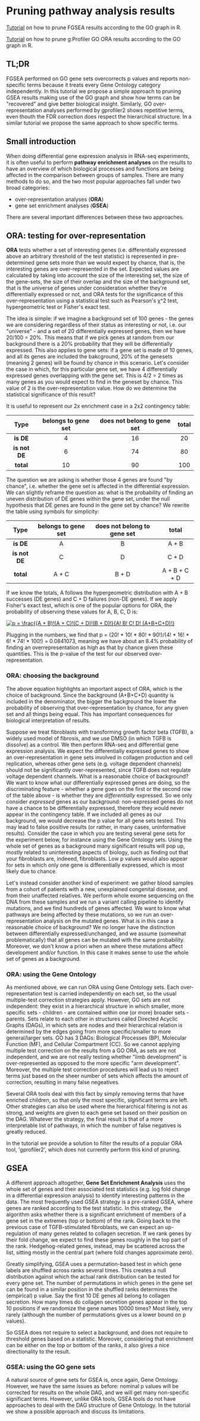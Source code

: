 # Pruning pathway analysis results

[Tutorial](https://github.com/langleylab/pruning/blob/main/gsea_pruning.md) on how to prune FGSEA results according to the GO graph in R.

[Tutorial](https://github.com/langleylab/pruning/blob/main/gost_pruning.md) on how to prune g:Profiler GO ORA results according to the GO graph in R.

## TL;DR

FGSEA performed on GO gene sets overcorrects p values and reports non-specific terms because it treats every Gene Ontology category independently. In this tutorial we propose a simple approach to pruning GSEA results making use of the GO graph and show how terms can be "recovered" and give better biological insight.
Similarly, GO over-representation analyses performed by gprofiler2 shows repetitive terms, even thouth the FDR correction does respect the hierarchical structure. In a similar tutorial we propose the same approach to show specific terms.

## Small introduction

When doing differential gene expression analysis in RNA-seq experiments, it is often useful to perform **pathway enrichment analyses** on the results to have an overview of which biological processes and functions are being affected in the comparison between groups of samples. There are many methods to do so, and the two most popular approaches fall under two broad categories: 

- over-representation analyses (**ORA**)
- gene set enrichment analyses (**GSEA**)

There are several important differences between these two approaches. 

## ORA: testing for over-representation 

**ORA** tests whether a set of interesting genes (i.e. differentially expressed above an arbitrary threshold of the test statistic) is represented in pre-determined gene sets more than we would expect by chance, that is, the interesting genes are over-represented in the set. 
Expected values are calculated by taking into account the size of the interesting set, the size of the gene-sets, the size of their overlap and the size of the background set, that is the universe of genes under consideration whether they're differentially expressed or not, and ORA tests for the significance of this over-representation using a statistical test such as Pearson's χ^2 test, hypergeometric test or Fisher's exact test. 

The idea is simple: if we imagine a background set of 100 genes - the genes we are considering regardless of their status as interesting or not, i.e. our "universe" - and a set of 20 differentially expressed genes, then we have 20/100 = 20%. This means that if we pick genes at random from our background there is a 20% probability that they will be differentially expressed. This also applies to gene sets: if a gene set is made of 10 genes, and all its genes are included the bakcground, 20% of the genesets (meaning 2 genes) will be found by chance in this scenario. Let's consider the case in which, for this particular gene set, we have 4 differentially expressed genes overlapping with the gene set. This is 4/2 = 2 times as many genes as you would expect to find in the geneset by chance. This value of 2 is the over-representation value. How do we determine the statistical significance of this result?

It is useful to represent our 2x enrichment case in a 2x2 contingency table:

| Type | belongs to gene set | does not belong to gene set | total |
| :---: | :---: | :---: | :---: |
| **is DE** | 4 | 16 | 20 |
| **is not DE** | 6 | 74 | 80 |
| **total** | 10 | 90 | 100 |

The question we are asking is whether those 4 genes are found "by chance", i.e. whether the gene set is affected in the differential expression. We can slightly reframe the question as: what is the probability of finding an uneven distribution of DE genes within the gene set, under the null hypothesis that DE genes are found in the gene set by chance? We rewrite the table using symbols for simplicity:

| Type | belongs to gene set | does not belong to gene set | total |
| :---: | :---: | :---: | :---: |
| **is DE** | A | B | A + B |
| **is not DE** | C | D | C + D |
| **total** | A + C | B + D | A + B + C + D |

If we know the totals, A follows the hypergeometric distribution with A + B successes (DE genes) and C + D failures (non-DE genes). If we apply Fisher's exact test, which is one of the popular options for ORA, the probability of observing these values for A, B, C, D is:

<a href="https://www.codecogs.com/eqnedit.php?latex=p&space;=&space;\frac{(A&space;&plus;&space;B)!(A&space;&plus;&space;C)!(C&space;&plus;&space;D)!(B&space;&plus;&space;D)!}{A!&space;B!&space;C!&space;D!&space;(A&plus;B&plus;C&plus;D)!}" target="_blank"><img src="https://latex.codecogs.com/svg.latex?p&space;=&space;\frac{(A&space;&plus;&space;B)!(A&space;&plus;&space;C)!(C&space;&plus;&space;D)!(B&space;&plus;&space;D)!}{A!&space;B!&space;C!&space;D!&space;(A&plus;B&plus;C&plus;D)!}" title="p = \frac{(A + B)!(A + C)!(C + D)!(B + D)!}{A! B! C! D! (A+B+C+D)!}" /></a>

Plugging in the numbers, we find that p = (20! * 10! * 80! * 90!)/(4! * 16! * 6! * 74! * 100!) = 0.0841073, meaning we have about an 8.4% probability of finding an overrepresentation as high as that by chance given these quantities. This is the p-value of the test for our observed over-representation. 

### ORA: choosing the background

The above equation highlights an important aspect of ORA, which is the choice of background. Since the background (A+B+C+D) quantity is included in the denominator, the bigger the background the lower the probability of observing that over-representation by chance, for any given set and all things being equal. This has important consequences for biological interpretation of results.

Suppose we treat fibroblasts with transforming growth factor beta (TGFB), a widely used model of fibrosis, and we use DMSO (in which TGFB is dissolve) as a control. We then perform RNA-seq and differential gene expression analysis. We expect the differentially expressed genes to show an over-representation in gene sets involved in collagen production and cell replication, whereas other gene sets (e.g. voltage dependent channels) should not be significantly over-represented, since TGFB does not regulate voltage dependent channels. What is a reasonable choice of background? We want to know what our differentially expressed genes are doing, so the discriminating feature - whether a gene goes on the first or the second row of the table above - is whether they are _differentially_ expressed. So we only consider _expressed_ genes as our background: non-expressed genes do not have a chance to be differentially expressed, therefore they would never appear in the contingency table. If we included all genes as our background, we would decrease the p value for all gene sets tested. This may lead to false positive results (or rather, in many cases, uninformative results). 
Consider the case in which you are testing several gene sets for the experiment below, for instance using the Gene Ontology sets. Using the whole set of genes as a background many significant results will pop up, mostly related to uninteresting aspects of biology, such as finding out that your fibroblasts are, indeeed, fibroblasts. Low p values would also appear for sets in which only one gene is differentially expressed, which is most likely due to chance.

Let's instead consider another kind of experiment: we gather blood samples from a cohort of patients with a new, unexplained congenital disease, and from their unaffected relatives. We perform whole exome sequencing on the DNA from these samples and we run a variant calling pipeline to identify mutations, and we find hundreds of genes affected. We want to know what pathways are being affected by these mutations, so we run an over-representation analysis on the mutated genes. What is in this case a reasonable choice of background? We no longer have the distinction between differentially expressed/unchanged, and we assume (somewhat problematically) that all genes can be mutated with the same probability. Moreover, we don't know a priori when an where these mutations affect development and/or function. In this case it makes sense to use the whole set of genes as a background.

### ORA: using the Gene Ontology

As mentioned above, we can run ORA using Gene Ontology sets. Each over-representation test is carried independently on each set, so the usual multiple-test correction strategies apply. However, GO sets are not independent: they exist in a hierarchical structure in which smaller, more specific sets - children - are contained within one (or more) broader sets - parents. Sets relate to each other in structures called Directed Acyclic Graphs (DAGs), in which sets are nodes and their hierarchical relation is determined by the edges going from more specific/smaller to more general/larger sets. GO has 3 DAGs: Biological Processes (BP), Molecular Function (MF), and Cellular Compartment (CC). So we cannot applying multiple test correction on the results from a GO ORA, as sets are not independent, and we are not really testing whether "limb development" is over-represented as opposed to the more specific "arm development". Moreover, the multiple test correction procedures will lead us to reject terms just based on the sheer number of sets which affects the amount of correction, resulting in many false negeatives.

Several ORA tools deal with this fact by simply removing terms that have enriched children, so that only the most specific, significant terms are left. Other strategies can also be used where the hierarchical filtering is not as strong, and weights are given to each gene set based on their position on the DAG. Whatever the strategy, the final result is that of a more interpretable list of pathways, in which the number of false negatives is greatly reduced.

In the tutorial we provide a solution to filter the results of a popular ORA tool, 'gprofiler2', which does not currently perform this kind of pruning.


## GSEA 

A different approach altogether, **Gene Set Enrichment Analysis** uses the whole set of genes and their associated test statistics (e.g. log fold change in a differential expression analysis) to identify interesting patterns in the data. The most frequently used GSEA strategy is a pre-ranked GSEA, where genes are ranked according to the test statistic. In this strategy, the algorithm asks whether there is a significant enrichment of members of a gene set in the extremes (top or bottom) of the rank. Going back to the previous case of TGFB-stimulated fibroblasts, we can expect an up-regulation of many genes related to collagen secretion. If we rank genes by their fold change, we expect to find these genes roughly in the top part of the rank. Hedgehog-related genes, instead, may be scattered across the list, sitting mostly in the central part (where fold changes approximate zero). 

Greatly simplifying, GSEA uses a permutation-based test in which gene labels are shuffled across ranks several times. This creates a null distribution against which the actual rank distribution can be tested for every gene set. The number of permutations in which genes in the gene set can be found in a similar position in the shuffled ranks determines the (empirical) p value. Say the first 10 DE genes all belong to collagen secretion. How many times do collagen secretion genes appear in the top 10 positions if we randomize the gene names 10000 times? Most likely, very rarely (although the number of permutations gives us a lower bound on p values). 

So GSEA does not require to select a background, and does not require to threshold genes based on a statistic. Moreover, considering that enrichment can be either on the top or bottom of the ranks, it also gives a nice directionality to the result. 

### GSEA: using the GO gene sets

A natural source of gene sets for GSEA is, once again, Gene Ontology. However, we have the same issues as before: nominal p values will be corrected for results on the whole DAG, and we will get many non-specific significant terms. However, unlike ORA tools, GSEA tools do not have approaches to deal with the DAG structure of Gene Ontology. In the tutorial we show a possible approach and discuss its limitations.
